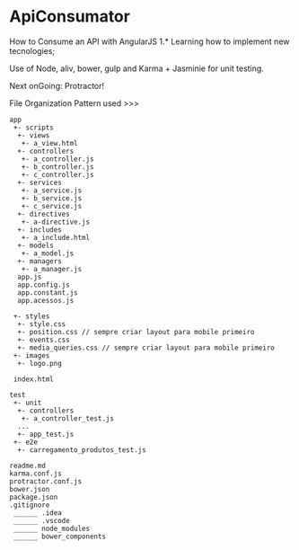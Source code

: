 # ApiConsumator
How to Consume an API with AngularJS 1.* 
Learning how to implement new tecnologies;

Use of Node, aliv, bower, gulp and Karma + Jasminie for unit testing. 

Next onGoing: Protractor!

File Organization Pattern used >>>

```
app
 +- scripts
  +- views
   +- a_view.html
  +- controllers
   +- a_controller.js
   +- b_controller.js
   +- c_controller.js
  +- services
   +- a_service.js
   +- b_service.js
   +- c_service.js
  +- directives
   +- a-directive.js
  +- includes
   +- a_include.html
  +- models
   +- a_model.js
  +- managers  
   +- a_manager.js
  app.js
  app.config.js
  app.constant.js
  app.acessos.js
  
 +- styles
  +- style.css
  +- position.css // sempre criar layout para mobile primeiro
  +- events.css
  +- media_queries.css // sempre criar layout para mobile primeiro
 +- images
  +- logo.png
  
 index.html 
 
test
 +- unit
  +- controllers
   +- a_controller_test.js
  ... 
  +- app_test.js
 +- e2e
  +- carregamento_produtos_test.js

readme.md 
karma.conf.js 
protractor.conf.js
bower.json 
package.json
.gitignore
 ______ .idea
 ______ .vscode
 ______ node_modules
 ______ bower_components
```